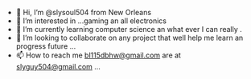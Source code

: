 - 👋 Hi, I’m @slysoul504 from New Orleans
- 👀 I’m interested in ...gaming an all electronics
- 🌱 I’m currently learning computer science an what ever I can really .
- 💞️ I’m looking to collaborate on any project that well help me learn an progress future ...
- 📫 How to reach me bl115dbhw@gmail.com are at slyguy504@gmail.com ...

<!---
slysoul504/slysoul504 is a ✨ special ✨ repository because its `README.md` (this file) appears on your GitHub profile.
You can click the Preview link to take a look at your changes.
--->
